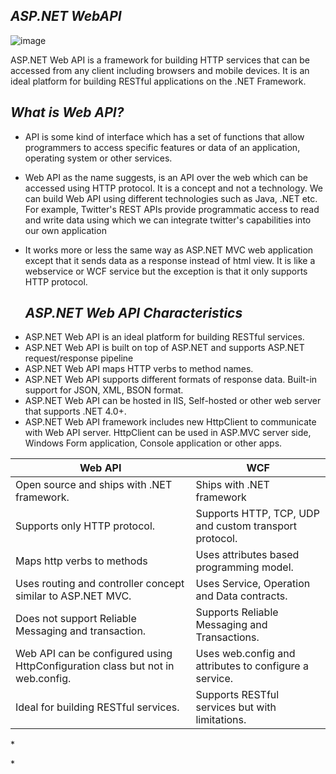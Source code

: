 <h2><i>ASP.NET WebAPI</i></h2>

![image](https://user-images.githubusercontent.com/97591175/149748913-92c2257f-41b2-46a4-9880-81052e1e587e.png)


<p>ASP.NET Web API is a framework for building HTTP services that can be accessed from any client including browsers and mobile devices. It is an ideal platform for building RESTful applications on the .NET Framework.</p>


<h2><i>What is Web API?
</i></h2>

* <p> API is some kind of interface which has a set of functions that allow programmers to access specific features or data of an application, operating system or other services.</p>
* <p>Web API as the name suggests, is an API over the web which can be accessed using HTTP protocol. It is a concept and not a technology. We can build Web API using different technologies such as Java, .NET etc. For example, Twitter's REST APIs provide programmatic access to read and write data using which we can integrate twitter's capabilities into our own application</p>
* <p>It works more or less the same way as ASP.NET MVC web application except that it sends data as a response instead of html view. It is like a webservice or WCF service but the exception is that it only supports HTTP protocol.</p>

  <h2><i>ASP.NET Web API Characteristics</i></h2>
  
<ul>
<li>ASP.NET Web API is an ideal platform for building RESTful services.</li>
  <li>ASP.NET Web API is built on top of ASP.NET and supports ASP.NET request/response pipeline</li>
  <li>ASP.NET Web API maps HTTP verbs to method names.</li>
  <li>ASP.NET Web API supports different formats of response data. Built-in support for JSON, XML, BSON format.</li>
  <li>ASP.NET Web API can be hosted in IIS, Self-hosted or other web server that supports .NET 4.0+.</li>
  <li>ASP.NET Web API framework includes new HttpClient to communicate with Web API server. HttpClient can be used in ASP.MVC server side, Windows Form application, Console application or other apps.</li>
 

</ul>
</p>

<table class="table table-bordered">
            <thead>
                <tr>
                    <th class="w-50">Web API
                    </th>
                    <th class="w-50">WCF
                    </th>
                </tr>
            </thead>
            <tbody>
                <tr>
                    <td>Open source and ships with .NET framework.
                    </td>
                    <td>Ships with .NET framework
                    </td>
                </tr>
                <tr>
                    <td>Supports only HTTP protocol.
                    </td>
                    <td>Supports HTTP, TCP, UDP and custom transport protocol.
                    </td>
                </tr>
                <tr>
                    <td>Maps http verbs to methods
                    </td>
                    <td>Uses attributes based programming model.
                    </td>
                </tr>
                <tr>
                    <td>Uses routing and controller concept similar to ASP.NET MVC.
                    </td>
                    <td>Uses Service, Operation and Data contracts.
                    </td>
                </tr>
                <tr>
                    <td>Does not support Reliable Messaging and transaction.
                    </td>
                    <td>Supports Reliable Messaging and Transactions.
                    </td>
                </tr>
                <tr>
                    <td>Web API can be configured using HttpConfiguration class but not in web.config.
                    </td>
                    <td>Uses web.config and attributes to configure a service.
                    </td>
                </tr>
                <tr>
                    <td>Ideal for building RESTful services.
                    </td>
                    <td>Supports RESTful services but with limitations.
                    </td>
                </tr>
            </tbody>
        </table>
* <p></p>
* 
<h2><i></i></h2>
<p></p>
<h2><i></i></h2>
<p></p>

